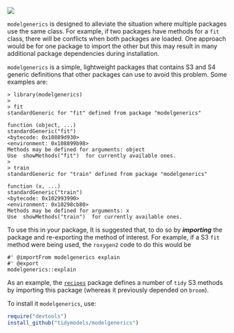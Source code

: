 ![](https://img.shields.io/badge/lifecycle-experimental-orange.svg)

`modelgenerics` is designed to alleviate the situation where multiple packages use the same class. For example, if two packages have methods for a `fit` class, there will be conflicts when both packages are loaded. One approach would be for one package to import the other but this may result in many additional package dependencies during installation. 

`modelgenerics` is a simple, lightweight packages that contains S3 and S4 generic definitions that other packages can use to avoid this problem. Some examples are:

```{r}
> library(modelgenerics)
> 
> fit
standardGeneric for "fit" defined from package "modelgenerics"

function (object, ...) 
standardGeneric("fit")
<bytecode: 0x10889d930>
<environment: 0x108899b98>
Methods may be defined for arguments: object
Use  showMethods("fit")  for currently available ones.
> 
> train
standardGeneric for "train" defined from package "modelgenerics"

function (x, ...) 
standardGeneric("train")
<bytecode: 0x102993990>
<environment: 0x10298cb80>
Methods may be defined for arguments: x
Use  showMethods("train")  for currently available ones.
```

To use this in your package, It is suggested that, to do so by ***importing*** the package and re-exporting the method of interest. For example, if a S3 `fit ` method were being used, the `roxygen2` code to do this would be 

``` 
#' @importFrom modelgenerics explain
#' @export
modelgenerics::explain
```

As an example, the [`recipes`](https://github.com/tidymodels/recipes) package defines a number of `tidy` S3 methods by importing this package (whereas it previously depended on `broom`). 


To install it `modelgenerics`, use:

``` r
require("devtools")
install_github("tidymodels/modelgenerics")
```
